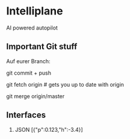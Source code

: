 # Intelliplane
AI powered autopilot 

## Important Git stuff
Auf eurer Branch: 

git commit + push

git fetch origin        # gets you up to date with origin

git merge origin/master

## Interfaces
1. JSON [{"p":0.123,"h":-3.4}]
